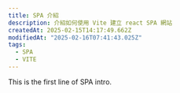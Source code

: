 ```yaml
---
title: SPA 介紹
description: 介紹如何使用 Vite 建立 react SPA 網站
createdAt: 2025-02-15T14:17:49.662Z
modifiedAt: "2025-02-16T07:41:43.025Z"
tags:
  - SPA
  - VITE
---
```


This is the first line of SPA intro.

